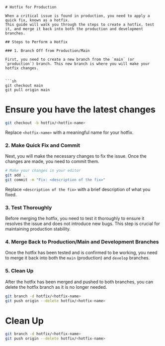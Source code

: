 
```
# Hotfix for Production

When a critical issue is found in production, you need to apply a quick fix, known as a hotfix. 
This guide will walk you through the steps to create a hotfix, test it, and merge it back into both the production and development branches.

## Steps to Perform a Hotfix

### 1. Branch Off from Production/Main

First, you need to create a new branch from the `main` (or `production`) branch. This new branch is where you will make your hotfix changes.


```sh
git checkout main
git pull origin main  
```

# Ensure you have the latest changes
```sh
git checkout -b hotfix/<hotfix-name>
```

Replace `<hotfix-name>` with a meaningful name for your hotfix.

### 2. Make Quick Fix and Commit

Next, you will make the necessary changes to fix the issue. Once the changes are made, you need to commit them.


```sh
# Make your changes in your editor
git add .
git commit -m "Fix: <description of the fix>"
```

Replace `<description of the fix>` with a brief description of what you fixed.

### 3. Test Thoroughly

Before merging the hotfix, you need to test it thoroughly to ensure it resolves the issue and does not introduce new bugs. This step is crucial for maintaining production stability.

### 4. Merge Back to Production/Main and Development Branches

Once the hotfix has been tested and is confirmed to be working, you need to merge it back into both the `main` (production) and `develop` branches.
### 5. Clean Up

After the hotfix has been merged and pushed to both branches, you can delete the hotfix branch as it is no longer needed.


```sh
git branch -d hotfix/<hotfix-name>
git push origin --delete hotfix/<hotfix-name>
```
# Clean Up
``` sh
git branch -d hotfix/<hotfix-name>
git push origin --delete hotfix/<hotfix-name>
```
